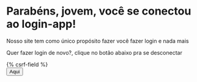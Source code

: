 <h1 class="title">Parabéns, jovem, você se conectou ao login-app!</h1>

Nosso site tem como único propósito fazer você fazer login e nada mais

<p class="title is-5">Quer fazer login de novo?, clique no botão abaixo pra se desconectar</p>
{% csrf-field %}
<form method="POST" action="/api/logout">
<button type="submit" class="btn btn-primary btn">Aqui</button>
</form>
